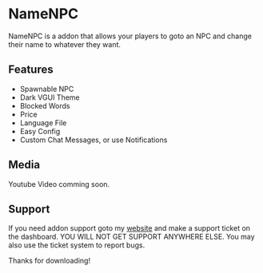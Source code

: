 # NameNPC

NameNPC is a addon that allows your players to goto an NPC and change their name to whatever they want.

## Features
- Spawnable NPC
- Dark VGUI Theme
- Blocked Words
- Price
- Language File
- Easy Config
- Custom Chat Messages, or use Notifications

## Media

Youtube Video comming soon.

## Support
If you need addon support goto my [website](http://livacoweb.000webhostapp.com/) ﻿and make a support ticket on the dashboard. YOU WILL NOT GET SUPPORT ANYWHERE ELSE. You may also use the ticket system to report bugs.

Thanks for downloading!
